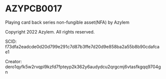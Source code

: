 # AZYPCB0017
Playing card back series non-fungible asset(NFA) by Azylem

Copyright 2022 Azylem. All rights reserved.

SCID: f73dfa2eadcde0d20d799e291c7d87b3ffe7d20d9e858ba2a55b8b90cdafcae1

Creator: dero1qyfk5w2rvqpl9kzfd7fpteyp2k362y6audydcu2qrgcmj6vtasfkgqq9704gn

